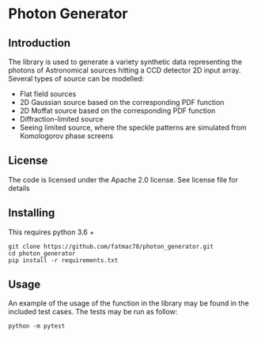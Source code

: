 # Photon Generator

## Introduction

The library is used to generate a variety synthetic data representing the photons of Astronomical sources hitting a CCD detector 2D input array. Several types of source can be modelled:

- Flat field sources 
- 2D Gaussian source based on the corresponding PDF function
- 2D Moffat source based on the corresponding PDF function
- Diffraction-limited source
- Seeing limited source, where the speckle patterns are simulated from Komologorov phase screens

## License

The code is licensed under the Apache 2.0 license. See license file for details

## Installing

This requires python 3.6 +

```shell script
git clone https://github.com/fatmac78/photon_generator.git
cd photon_generator
pip install -r requirements.txt
```

## Usage

An example of the usage of the function in the library may be found in the included test cases.  The tests may be run as follow:

```shell script
python -m pytest
```

